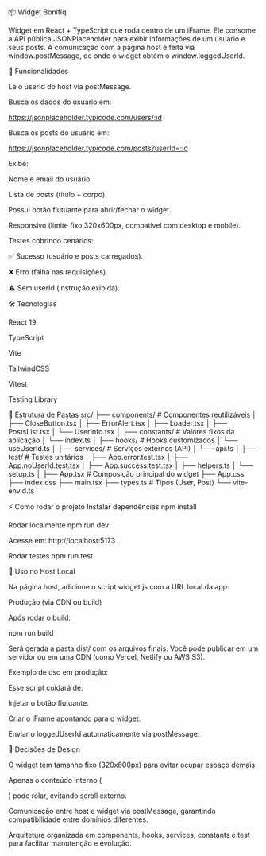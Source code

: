 📦 Widget Bonifiq

Widget em React + TypeScript que roda dentro de um iFrame.
Ele consome a API pública JSONPlaceholder
para exibir informações de um usuário e seus posts.
A comunicação com a página host é feita via window.postMessage, de onde o widget obtém o window.loggedUserId.

🚀 Funcionalidades

Lê o userId do host via postMessage.

Busca os dados do usuário em:

https://jsonplaceholder.typicode.com/users/:id

Busca os posts do usuário em:

https://jsonplaceholder.typicode.com/posts?userId=:id

Exibe:

Nome e email do usuário.

Lista de posts (título + corpo).

Possui botão flutuante para abrir/fechar o widget.

Responsivo (limite fixo 320x600px, compatível com desktop e mobile).

Testes cobrindo cenários:

✅ Sucesso (usuário e posts carregados).

❌ Erro (falha nas requisições).

⚠️ Sem userId (instrução exibida).

🛠️ Tecnologias

React 19

TypeScript

Vite

TailwindCSS

Vitest

Testing Library

📂 Estrutura de Pastas
src/
├── components/ # Componentes reutilizáveis
│ ├── CloseButton.tsx
│ ├── ErrorAlert.tsx
│ ├── Loader.tsx
│ ├── PostsList.tsx
│ └── UserInfo.tsx
│
├── constants/ # Valores fixos da aplicação
│ └── index.ts
│
├── hooks/ # Hooks customizados
│ └── useUserId.ts
│
├── services/ # Serviços externos (API)
│ └── api.ts
│
├── test/ # Testes unitários
│ ├── App.error.test.tsx
│ ├── App.noUserId.test.tsx
│ ├── App.success.test.tsx
│ ├── helpers.ts
│ └── setup.ts
│
├── App.tsx # Composição principal do widget
├── App.css
├── index.css
├── main.tsx
├── types.ts # Tipos (User, Post)
└── vite-env.d.ts

⚡ Como rodar o projeto
Instalar dependências
npm install

Rodar localmente
npm run dev

Acesse em: http://localhost:5173

Rodar testes
npm run test

🔗 Uso no Host
Local

Na página host, adicione o script widget.js com a URL local da app:

<script src="./widget.js" data-app-url="http://localhost:5173"></script>
<script>
  // Exemplo: ID fornecido pelo host
  window.loggedUserId = 1;
</script>

Produção (via CDN ou build)

Após rodar o build:

npm run build

Será gerada a pasta dist/ com os arquivos finais.
Você pode publicar em um servidor ou em uma CDN (como Vercel, Netlify ou AWS S3).

Exemplo de uso em produção:

<!-- URL final do script publicado (exemplo via CDN ou servidor próprio) -->
<script src="https://meu-cdn.com/widget-bonifiq/widget.js" data-app-url="https://meu-cdn.com/widget-bonifiq/"></script>
<script>
  // Host define o ID do usuário logado
  window.loggedUserId = 1;
</script>

Esse script cuidará de:

Injetar o botão flutuante.

Criar o iFrame apontando para o widget.

Enviar o loggedUserId automaticamente via postMessage.

🎨 Decisões de Design

O widget tem tamanho fixo (320x600px) para evitar ocupar espaço demais.

Apenas o conteúdo interno (<main>) pode rolar, evitando scroll externo.

Comunicação entre host e widget via postMessage, garantindo compatibilidade entre domínios diferentes.

Arquitetura organizada em components, hooks, services, constants e test para facilitar manutenção e evolução.

